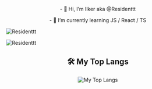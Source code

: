 
<p align="center">- 👋 Hi, I’m Ilker aka @Residenttt</p>
<p align="center">- 🌱 I’m currently learning JS / React / TS</p>
<p align="left"> <img src="https://komarev.com/ghpvc/?username=Residenttt&label=Profile%20views&color=0e75b6&style=flat" alt="Residenttt" /> </p>

<p><img align="center" src="https://github-readme-streak-stats.herokuapp.com/?user=Residenttt&" alt="Residenttt" /></p>

<h2><p align="center"> 🛠️ My Top Langs </p></h2>
 <p align="center"> <img  src="https://github-readme-stats.vercel.app/api/top-langs/?username=Residenttt&layout=compact&hide=html,css&&show_icons=true&theme=prussian" alt="My Top Langs" /></p>


